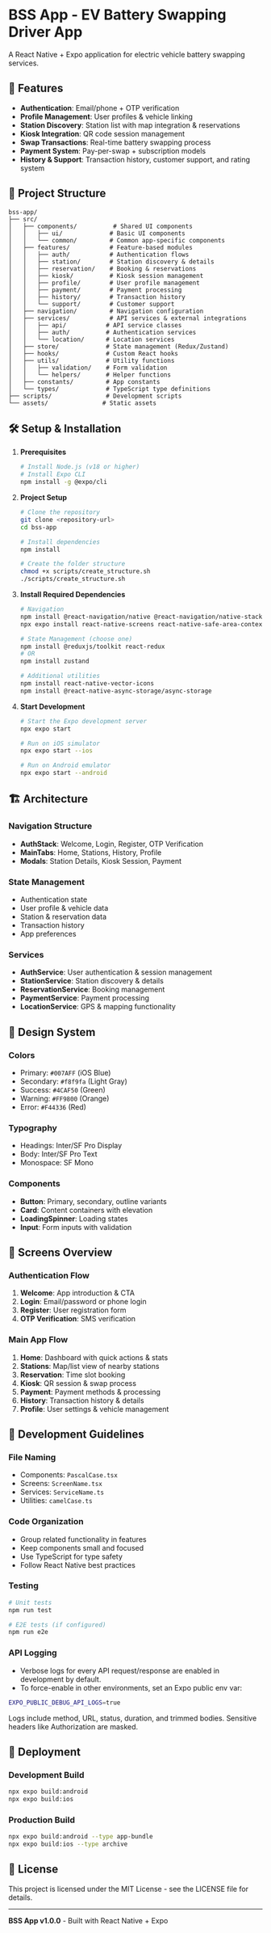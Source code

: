 # BSS App - EV Battery Swapping Driver App

A React Native + Expo application for electric vehicle battery swapping services.

## 🚗 Features

- **Authentication**: Email/phone + OTP verification
- **Profile Management**: User profiles & vehicle linking
- **Station Discovery**: Station list with map integration & reservations
- **Kiosk Integration**: QR code session management
- **Swap Transactions**: Real-time battery swapping process
- **Payment System**: Pay-per-swap + subscription models
- **History & Support**: Transaction history, customer support, and rating system

## 📁 Project Structure

```
bss-app/
├── src/
│   ├── components/          # Shared UI components
│   │   ├── ui/             # Basic UI components
│   │   └── common/         # Common app-specific components
│   ├── features/           # Feature-based modules
│   │   ├── auth/           # Authentication flows
│   │   ├── station/        # Station discovery & details
│   │   ├── reservation/    # Booking & reservations
│   │   ├── kiosk/          # Kiosk session management
│   │   ├── profile/        # User profile management
│   │   ├── payment/        # Payment processing
│   │   ├── history/        # Transaction history
│   │   └── support/        # Customer support
│   ├── navigation/         # Navigation configuration
│   ├── services/           # API services & external integrations
│   │   ├── api/           # API service classes
│   │   ├── auth/          # Authentication services
│   │   └── location/      # Location services
│   ├── store/             # State management (Redux/Zustand)
│   ├── hooks/             # Custom React hooks
│   ├── utils/             # Utility functions
│   │   ├── validation/    # Form validation
│   │   └── helpers/       # Helper functions
│   ├── constants/         # App constants
│   └── types/             # TypeScript type definitions
├── scripts/               # Development scripts
└── assets/               # Static assets
```

## 🛠 Setup & Installation

1. **Prerequisites**

   ```bash
   # Install Node.js (v18 or higher)
   # Install Expo CLI
   npm install -g @expo/cli
   ```

2. **Project Setup**

   ```bash
   # Clone the repository
   git clone <repository-url>
   cd bss-app

   # Install dependencies
   npm install

   # Create the folder structure
   chmod +x scripts/create_structure.sh
   ./scripts/create_structure.sh
   ```

3. **Install Required Dependencies**

   ```bash
   # Navigation
   npm install @react-navigation/native @react-navigation/native-stack @react-navigation/bottom-tabs
   npx expo install react-native-screens react-native-safe-area-context

   # State Management (choose one)
   npm install @reduxjs/toolkit react-redux
   # OR
   npm install zustand

   # Additional utilities
   npm install react-native-vector-icons
   npm install @react-native-async-storage/async-storage
   ```

4. **Start Development**

   ```bash
   # Start the Expo development server
   npx expo start

   # Run on iOS simulator
   npx expo start --ios

   # Run on Android emulator
   npx expo start --android
   ```

## 🏗 Architecture

### Navigation Structure

- **AuthStack**: Welcome, Login, Register, OTP Verification
- **MainTabs**: Home, Stations, History, Profile
- **Modals**: Station Details, Kiosk Session, Payment

### State Management

- Authentication state
- User profile & vehicle data
- Station & reservation data
- Transaction history
- App preferences

### Services

- **AuthService**: User authentication & session management
- **StationService**: Station discovery & details
- **ReservationService**: Booking management
- **PaymentService**: Payment processing
- **LocationService**: GPS & mapping functionality

## 🎨 Design System

### Colors

- Primary: `#007AFF` (iOS Blue)
- Secondary: `#f8f9fa` (Light Gray)
- Success: `#4CAF50` (Green)
- Warning: `#FF9800` (Orange)
- Error: `#F44336` (Red)

### Typography

- Headings: Inter/SF Pro Display
- Body: Inter/SF Pro Text
- Monospace: SF Mono

### Components

- **Button**: Primary, secondary, outline variants
- **Card**: Content containers with elevation
- **LoadingSpinner**: Loading states
- **Input**: Form inputs with validation

## 📱 Screens Overview

### Authentication Flow

1. **Welcome**: App introduction & CTA
2. **Login**: Email/password or phone login
3. **Register**: User registration form
4. **OTP Verification**: SMS verification

### Main App Flow

1. **Home**: Dashboard with quick actions & stats
2. **Stations**: Map/list view of nearby stations
3. **Reservation**: Time slot booking
4. **Kiosk**: QR session & swap process
5. **Payment**: Payment methods & processing
6. **History**: Transaction history & details
7. **Profile**: User settings & vehicle management

## 🔧 Development Guidelines

### File Naming

- Components: `PascalCase.tsx`
- Screens: `ScreenName.tsx`
- Services: `ServiceName.ts`
- Utilities: `camelCase.ts`

### Code Organization

- Group related functionality in features
- Keep components small and focused
- Use TypeScript for type safety
- Follow React Native best practices

### Testing

```bash
# Unit tests
npm run test

# E2E tests (if configured)
npm run e2e
```

### API Logging

- Verbose logs for every API request/response are enabled in development by default.
- To force-enable in other environments, set an Expo public env var:

```bash
EXPO_PUBLIC_DEBUG_API_LOGS=true
```

Logs include method, URL, status, duration, and trimmed bodies. Sensitive headers like Authorization are masked.

## 🚀 Deployment

### Development Build

```bash
npx expo build:android
npx expo build:ios
```

### Production Build

```bash
npx expo build:android --type app-bundle
npx expo build:ios --type archive
```

## 📄 License

This project is licensed under the MIT License - see the LICENSE file for details.

---

**BSS App v1.0.0** - Built with React Native + Expo
